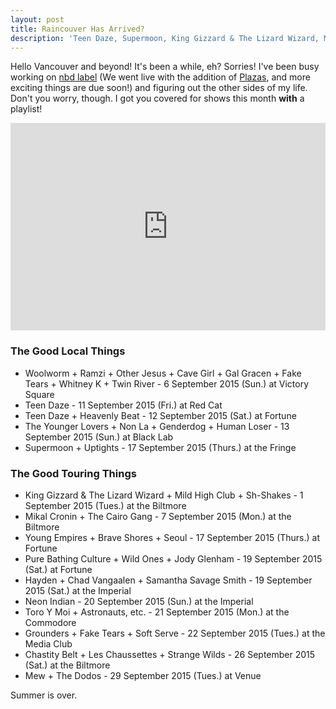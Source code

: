 ```yaml
---
layout: post
title: Raincouver Has Arrived?
description: 'Teen Daze, Supermoon, King Gizzard & The Lizard Wizard, Mikal Cronin, Pure Bathing Culture, Hayden, Chad Vangaalen, Neon Indian, Grounders, Chastity Belt, Mew'
---
```

<p>Hello Vancouver and beyond! It's been a while, eh? Sorries! I've been busy working on <a href="http://www.nbdlabel.com/">nbd label</a> (We went live with the addition of <a href="https://soundcloud.com/plazasmusic">Plazas</a>, and more exciting things are due soon!) and figuring out the other sides of my life. Don't you worry, though. I got you covered for shows this month <strong>with</strong> a playlist!</p>
<iframe src="https://songdrop.com/embed/eubenesa/raincouver-has-arrived" width="100%" height="332" frameborder="0"></iframe>

### The Good Local Things
  * Woolworm + Ramzi + Other Jesus + Cave Girl + Gal Gracen + Fake Tears + Whitney K + Twin River - 6 September 2015 (Sun.) at Victory Square
  * Teen Daze - 11 September 2015 (Fri.) at Red Cat
  * Teen Daze + Heavenly Beat - 12 September 2015 (Sat.) at Fortune
  * The Younger Lovers + Non La + Genderdog + Human Loser - 13 September 2015 (Sun.) at Black Lab
  * Supermoon + Uptights - 17 September 2015 (Thurs.) at the Fringe

### The Good Touring Things
  * King Gizzard & The Lizard Wizard + Mild High Club + Sh-Shakes - 1 September 2015 (Tues.) at the Biltmore
  * Mikal Cronin + The Cairo Gang - 7 September 2015 (Mon.) at the Biltmore
  * Young Empires + Brave Shores + Seoul - 17 September 2015 (Thurs.) at Fortune
  * Pure Bathing Culture + Wild Ones + Jody Glenham - 19 September 2015 (Sat.) at Fortune
  * Hayden + Chad Vangaalen + Samantha Savage Smith - 19 September 2015 (Sat.) at the Imperial
  * Neon Indian - 20 September 2015 (Sun.) at the Imperial
  * Toro Y Moi + Astronauts, etc. - 21 September 2015 (Mon.) at the Commodore
  * Grounders + Fake Tears + Soft Serve - 22 September 2015 (Tues.) at the Media Club
  * Chastity Belt + Les Chaussettes + Strange Wilds - 26 September 2015 (Sat.) at the Biltmore
  * Mew + The Dodos - 29 September 2015 (Tues.) at Venue

Summer is over. <i class="twa twa-lg twa-umbrella"></i><i class="twa twa-lg twa-cry"></i><i class="twa twa-lg twa-guitar"></i>
